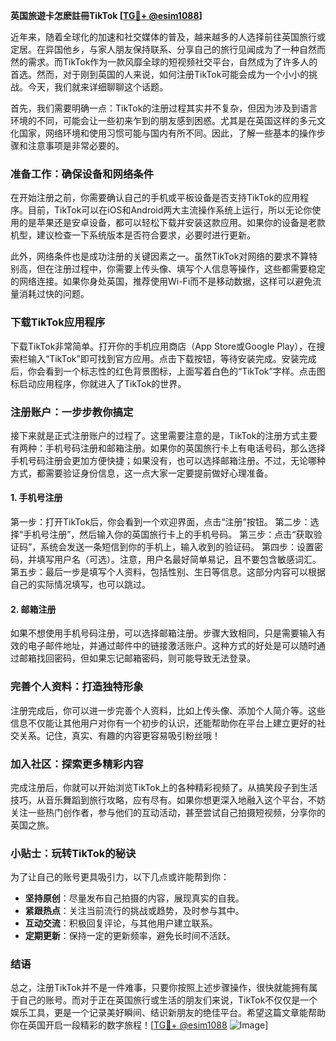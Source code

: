 **英国旅遊卡怎麽註冊TikTok [[TG💪+ @esim1088](https://t.me/s/esim1088)]**

近年来，随着全球化的加速和社交媒体的普及，越来越多的人选择前往英国旅行或定居。在异国他乡，与家人朋友保持联系、分享自己的旅行见闻成为了一种自然而然的需求。而TikTok作为一款风靡全球的短视频社交平台，自然成为了许多人的首选。然而，对于刚到英国的人来说，如何注册TikTok可能会成为一个小小的挑战。今天，我们就来详细聊聊这个话题。

首先，我们需要明确一点：TikTok的注册过程其实并不复杂，但因为涉及到语言环境的不同，可能会让一些初来乍到的朋友感到困惑。尤其是在英国这样的多元文化国家，网络环境和使用习惯可能与国内有所不同。因此，了解一些基本的操作步骤和注意事项是非常必要的。

### **准备工作：确保设备和网络条件**
在开始注册之前，你需要确认自己的手机或平板设备是否支持TikTok的应用程序。目前，TikTok可以在iOS和Android两大主流操作系统上运行，所以无论你使用的是苹果还是安卓设备，都可以轻松下载并安装这款应用。如果你的设备是老款机型，建议检查一下系统版本是否符合要求，必要时进行更新。

此外，网络条件也是成功注册的关键因素之一。虽然TikTok对网络的要求不算特别高，但在注册过程中，你需要上传头像、填写个人信息等操作，这些都需要稳定的网络连接。如果你身处英国，推荐使用Wi-Fi而不是移动数据，这样可以避免流量消耗过快的问题。

### **下载TikTok应用程序**
下载TikTok非常简单。打开你的手机应用商店（App Store或Google Play），在搜索栏输入“TikTok”即可找到官方应用。点击下载按钮，等待安装完成。安装完成后，你会看到一个标志性的红色背景图标，上面写着白色的“TikTok”字样。点击图标启动应用程序，你就进入了TikTok的世界。

### **注册账户：一步步教你搞定**
接下来就是正式注册账户的过程了。这里需要注意的是，TikTok的注册方式主要有两种：手机号码注册和邮箱注册。如果你的英国旅行卡上有电话号码，那么选择手机号码注册会更加方便快捷；如果没有，也可以选择邮箱注册。不过，无论哪种方式，都需要验证身份信息，这一点大家一定要提前做好心理准备。

#### **1. 手机号注册**
第一步：打开TikTok后，你会看到一个欢迎界面，点击“注册”按钮。
第二步：选择“手机号注册”，然后输入你的英国旅行卡上的手机号码。
第三步：点击“获取验证码”，系统会发送一条短信到你的手机上，输入收到的验证码。
第四步：设置密码，并填写用户名（可选）。注意，用户名最好简单易记，且不要包含敏感词汇。
第五步：最后一步是填写个人资料，包括性别、生日等信息。这部分内容可以根据自己的实际情况填写，也可以跳过。

#### **2. 邮箱注册**
如果不想使用手机号码注册，可以选择邮箱注册。步骤大致相同，只是需要输入有效的电子邮件地址，并通过邮件中的链接激活账户。这种方式的好处是可以随时通过邮箱找回密码，但如果忘记邮箱密码，则可能导致无法登录。

### **完善个人资料：打造独特形象**
注册完成后，你可以进一步完善个人资料，比如上传头像、添加个人简介等。这些信息不仅能让其他用户对你有一个初步的认识，还能帮助你在平台上建立更好的社交关系。记住，真实、有趣的内容更容易吸引粉丝哦！

### **加入社区：探索更多精彩内容**
完成注册后，你就可以开始浏览TikTok上的各种精彩视频了。从搞笑段子到生活技巧，从音乐舞蹈到旅行攻略，应有尽有。如果你想更深入地融入这个平台，不妨关注一些热门创作者，参与他们的互动活动，甚至尝试自己拍摄短视频，分享你的英国之旅。

### **小贴士：玩转TikTok的秘诀**
为了让自己的账号更具吸引力，以下几点或许能帮到你：
- **坚持原创**：尽量发布自己拍摄的内容，展现真实的自我。
- **紧跟热点**：关注当前流行的挑战或趋势，及时参与其中。
- **互动交流**：积极回复评论，与其他用户建立联系。
- **定期更新**：保持一定的更新频率，避免长时间不活跃。

### **结语**
总之，注册TikTok并不是一件难事，只要你按照上述步骤操作，很快就能拥有属于自己的账号。而对于正在英国旅行或生活的朋友们来说，TikTok不仅仅是一个娱乐工具，更是一个记录美好瞬间、结识新朋友的绝佳平台。希望这篇文章能帮助你在英国开启一段精彩的数字旅程！[[TG💪+ @esim1088](https://t.me/s/esim1088) ![Image](https://i.postimg.cc/4NQfJmqS/Snipaste-2025-05-13-00-14-12.png)]